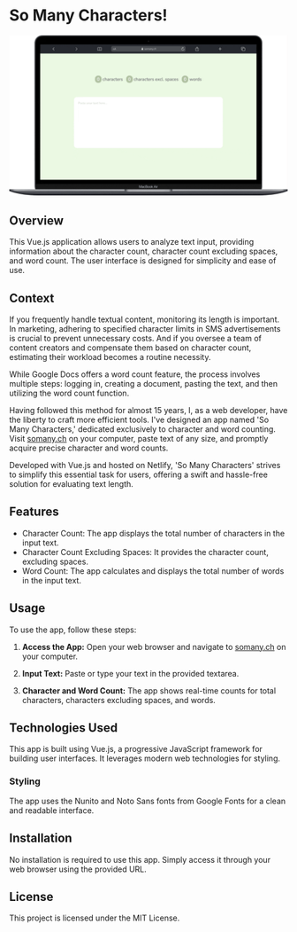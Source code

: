 # So Many Characters!

![User flow example](public/demo.gif "User flow example")

## Overview

This Vue.js application allows users to analyze text input, providing information about the character count, character count excluding spaces, and word count. The user interface is designed for simplicity and ease of use.

## Context 

If you frequently handle textual content, monitoring its length is important. In marketing, adhering to specified character limits in SMS advertisements is crucial to prevent unnecessary costs. And if you oversee a team of content creators and compensate them based on character count, estimating their workload becomes a routine necessity.

While Google Docs offers a word count feature, the process involves multiple steps: logging in, creating a document, pasting the text, and then utilizing the word count function.

Having followed this method for almost 15 years, I, as a web developer, have the liberty to craft more efficient tools. I've designed an app named 'So Many Characters,' dedicated exclusively to character and word counting. Visit [somany.ch](https://www.somany.ch) on your computer, paste text of any size, and promptly acquire precise character and word counts.

Developed with Vue.js and hosted on Netlify, 'So Many Characters' strives to simplify this essential task for users, offering a swift and hassle-free solution for evaluating text length.

## Features

- Character Count: The app displays the total number of characters in the input text.
- Character Count Excluding Spaces: It provides the character count, excluding spaces.
- Word Count: The app calculates and displays the total number of words in the input text.

## Usage

To use the app, follow these steps:

1. **Access the App:** Open your web browser and navigate to [somany.ch](https://www.somany.ch) on your computer.

1. **Input Text:** Paste or type your text in the provided textarea.

2. **Character and Word Count:** The app shows real-time counts for total characters, characters excluding spaces, and words.

## Technologies Used

This app is built using Vue.js, a progressive JavaScript framework for building user interfaces. It leverages modern web technologies for styling.

### Styling

The app uses the Nunito and Noto Sans fonts from Google Fonts for a clean and readable interface.

## Installation

No installation is required to use this app. Simply access it through your web browser using the provided URL.

## License

This project is licensed under the MIT License.
